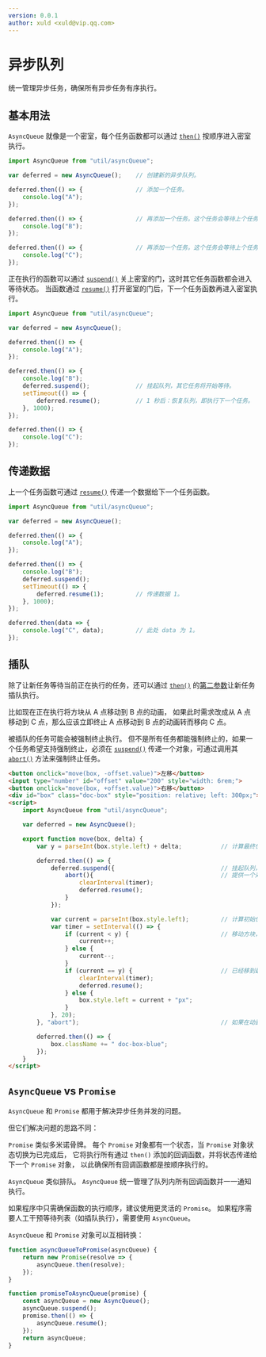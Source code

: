 ```yaml
---
version: 0.0.1
author: xuld <xuld@vip.qq.com>
---
```

# 异步队列
统一管理异步任务，确保所有异步任务有序执行。

## 基本用法
`AsyncQueue` 就像是一个密室，每个任务函数都可以通过 [`then()`](#api/AsyncQueue/then) 按顺序进入密室执行。
```js
import AsyncQueue from "util/asyncQueue";

var deferred = new AsyncQueue();    // 创建新的异步队列。

deferred.then(() => {               // 添加一个任务。
    console.log("A");
});

deferred.then(() => {               // 再添加一个任务。这个任务会等待上个任务。
    console.log("B");
});

deferred.then(() => {               // 再添加一个任务。这个任务会等待上个任务。
    console.log("C");
});
```

正在执行的函数可以通过 [`suspend()`](#api/AsyncQueue/suspend) 关上密室的门，这时其它任务函数都会进入等待状态。
当函数通过 [`resume()`](#api/AsyncQueue/resume) 打开密室的门后，下一个任务函数再进入密室执行。
```js {11-14}
import AsyncQueue from "util/asyncQueue";

var deferred = new AsyncQueue();

deferred.then(() => {
    console.log("A");
});

deferred.then(() => {
    console.log("B");
    deferred.suspend();             // 挂起队列，其它任务将开始等待。
    setTimeout(() => { 
        deferred.resume();          // 1 秒后：恢复队列，即执行下一个任务。
    }, 1000);
});

deferred.then(() => {
    console.log("C");
});
```

## 传递数据
上一个任务函数可通过 [`resume()`](#api/AsyncQueue/resume) 传递一个数据给下一个任务函数。
```js {13,18}
import AsyncQueue from "util/asyncQueue";

var deferred = new AsyncQueue();

deferred.then(() => {
    console.log("A");
});

deferred.then(() => {
    console.log("B");
    deferred.suspend();
    setTimeout(() => { 
        deferred.resume(1);         // 传递数据 1。
    }, 1000);
});

deferred.then(data => {
    console.log("C", data);         // 此处 data 为 1。
});
```

## 插队
除了让新任务等待当前正在执行的任务，还可以通过 [`then()`](#api/AsyncQueue/then) 的[第二参数](#api/AsyncQueue/then)让新任务插队执行。

比如现在正在执行将方块从 A 点移动到 B 点的动画，
如果此时需求改成从 A 点移动到 C 点，那么应该立即终止 A 点移动到 B 点的动画转而移向 C 点。

被插队的任务可能会被强制终止执行。
但不是所有任务都能强制终止的，如果一个任务希望支持强制终止，必须在 [`suspend()`](#api/AsyncQueue/suspend) 传递一个对象，可通过调用其 [`abort()`](#api/Abortable/abort) 方法来强制终止任务。

```html demo {15-18} doc
<button onclick="move(box, -offset.value)">左移</button>
<input type="number" id="offset" value="200" style="width: 6rem;">
<button onclick="move(box, +offset.value)">右移</button>
<div id="box" class="doc-box" style="position: relative; left: 300px;"></div>
<script>
    import AsyncQueue from "util/asyncQueue";

    var deferred = new AsyncQueue();

    export function move(box, delta) {
        var y = parseInt(box.style.left) + delta;           // 计算最终位置。

        deferred.then(() => {
            deferred.suspend({                              // 挂起队列，避免方块同时执行多个动画函数。
                abort(){                                    // 提供一个对象，使得当前动画可被终止。
                    clearInterval(timer);
                    deferred.resume();
                }
            });

            var current = parseInt(box.style.left);         // 计算初始位置。
            var timer = setInterval(() => {                 
                if (current < y) {                          // 移动方块，每次移动 1 像素。
                    current++;
                } else {
                    current--;
                }
                if (current == y) {                         // 已经移到最终位置，停止动画。
                    clearInterval(timer);
                    deferred.resume();
                } else {
                    box.style.left = current + "px";
                }
            }, 20);
        }, "abort");                                        // 如果在动画期间用户又设置了新终点，则需要终止当前的动画。

        deferred.then(() => {
            box.className += " doc-box-blue";
        });
    }
</script>
```

## `AsyncQueue` vs `Promise`
`AsyncQueue` 和 `Promise` 都用于解决异步任务并发的问题。

但它们解决问题的思路不同：

`Promise` 类似多米诺骨牌。
每个 `Promise` 对象都有一个状态，当 `Promise` 对象状态切换为已完成后，
它将执行所有通过 `then()` 添加的回调函数，并将状态传递给下一个 `Promise` 对象，
以此确保所有回调函数都是按顺序执行的。

`AsyncQueue` 类似排队。
`AsyncQueue` 统一管理了队列内所有回调函数并一一通知执行。

如果程序中只需确保函数的执行顺序，建议使用更灵活的 `Promise`。
如果程序需要人工干预等待列表（如插队执行），需要使用 `AsyncQueue`。

`AsyncQueue` 和  `Promise` 对象可以互相转换：
```js
function asyncQueueToPromise(asyncQueue) { 
    return new Promise(resolve => {
        asyncQueue.then(resolve);
    });
}

function promiseToAsyncQueue(promise) {
    const asyncQueue = new AsyncQueue();
    asyncQueue.suspend();
    promise.then(() => {
        asyncQueue.resume();
    });
    return asyncQueue;
}
```

